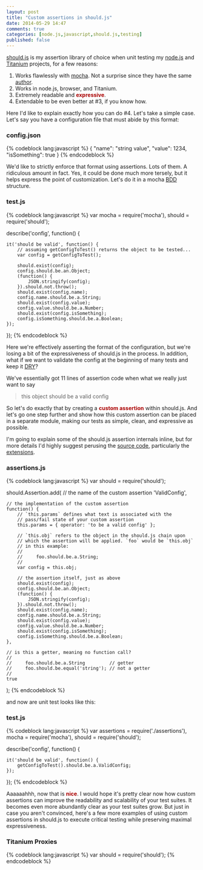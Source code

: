 ```yaml
---
layout: post
title: "Custom assertions in should.js"
date: 2014-05-29 14:47
comments: true
categories: [node.js,javascript,should.js,testing]
published: false
---
```


[should.js](https://github.com/visionmedia/should.js/) is my assertion library of choice when unit testing my [node.js](http://nodejs.org/) and [Titanium](http://www.appcelerator.com/titanium/) projects, for a few reasons:

1. Works flawlessly with [mocha](http://visionmedia.github.io/mocha/). Not a surprise since they have the same [author](https://github.com/visionmedia).
2. Works in node.js, browser, and Titanium.
3. Extremely readable and <span style="color:#a00;font-weight:bold;">expressive</span>.
4. Extendable to be even better at #3, if you know how.

Here I'd like to explain exactly how you can do #4. Let's take a simple case. Let's say you have a configuration file that must abide by this format:

### config.json
{% codeblock lang:javascript %}
{
	"name": "string value",
	"value": 1234,
	"isSomething": true
}
{% endcodeblock %}

We'd like to strictly enforce that format using assertions. Lots of them. A ridiculous amount in fact. Yes, it could be done much more tersely, but it helps express the point of customization. Let's do it in a mocha [BDD](http://en.wikipedia.org/wiki/Behavior-driven_development) structure.

### test.js
{% codeblock lang:javascript %}
var mocha = require('mocha'),
	should = require('should');

describe('config', function() {

	it('should be valid', function() {
		// assuming getConfigToTest() returns the object to be tested...
		var config = getConfigToTest();

		should.exist(config);
		config.should.be.an.Object;
		(function() {
			JSON.stringify(config);
		}).should.not.throw();
		should.exist(config.name);
		config.name.should.be.a.String;
		should.exist(config.value);
		config.value.should.be.a.Number;
		should.exist(config.isSomething);
		config.isSomething.should.be.a.Boolean;
	});

});
{% endcodeblock %}

Here we're effectively asserting the format of the configuration, but we're losing a bit of the expressiveness of should.js in the process. In addition, what if we want to validate the config at the beginning of many tests and keep it [DRY](http://en.wikipedia.org/wiki/Don't_repeat_yourself)?

We've essentially got 11 lines of assertion code when what we really just want to say

> this object should be a valid config

So let's do exactly that by creating a <span style="color:#a00;font-weight:bold;">custom assertion</span> within should.js. And let's go one step further and show how this custom assertion can be placed in a separate module, making our tests as simple, clean, and expressive as possible.

I'm going to explain some of the should.js assertion internals inline, but for more details I'd highly suggest perusing the [source code](https://github.com/visionmedia/should.js), particularly the [extensions](https://github.com/visionmedia/should.js/tree/master/lib/ext).

### assertions.js
{% codeblock lang:javascript %}
var should = require('should');

should.Assertion.add(
	// the name of the custom assertion
	'ValidConfig',

	// the implementation of the custom assertion
	function() {
		// `this.params` defines what text is associated with the
		// pass/fail state of your custom assertion
		this.params = { operator: 'to be a valid config' };

		// `this.obj` refers to the object in the should.js chain upon
		// which the assertion will be applied. `foo` would be `this.obj`
		// in this example:
		//
		//     foo.should.be.a.String;
		//
		var config = this.obj;

		// the assertion itself, just as above
		should.exist(config);
		config.should.be.an.Object;
		(function() {
			JSON.stringify(config);
		}).should.not.throw();
		should.exist(config.name);
		config.name.should.be.a.String;
		should.exist(config.value);
		config.value.should.be.a.Number;
		should.exist(config.isSomething);
		config.isSomething.should.be.a.Boolean;
	},

	// is this a getter, meaning no function call?
	//
	//     foo.should.be.a.String         // getter
	//     foo.should.be.equal('string'); // not a getter
	//
	true
);
{% endcodeblock %}

and now are unit test looks like this:

### test.js
{% codeblock lang:javascript %}
var assertions = require('./assertions'),
	mocha = require('mocha'),
	should = require('should');

describe('config', function() {

	it('should be valid', function() {
		getConfigToTest().should.be.a.ValidConfig;
	});

});
{% endcodeblock %}

Aaaaaahhh, now that is <span style="color:#a00;font-weight:bold;">nice</span>. I would hope it's pretty clear now how custom assertions can improve the readability and scalability of your test suites. It becomes even more abundantly clear as your test suites grow. But just in case you aren't convinced, here's a few more examples of using custom assertions in should.js to execute critical testing while preserving maximal expressiveness.

### Titanium Proxies

{% codeblock lang:javascript %}
var should = require('should');
{% endcodeblock %}
